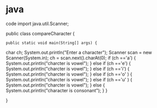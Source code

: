 # java
code
import java.util.Scanner;

public class compareCharacter {

	public static void main(String[] args) {
char ch;
System.out.println("Enter a character");
Scanner scan = new Scanner(System.in);
ch = scan.next().charAt(0);
if (ch =='a') {
	System.out.println("charcter is vowel");
} else if (ch =='e') {
	System.out.println("charcter is vowel");
} else if (ch =='i') {
	System.out.println("charcter is vowel");
} else if (ch =='o' ) {
	System.out.println("charcter is vowel");
}
else if (ch =='u' ) {
	System.out.println("charcter is vowel");
}
else {
	System.out.println("character is consonant");
}
	}

}
